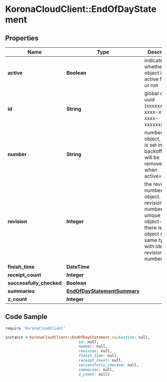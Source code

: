 # KoronaCloudClient::EndOfDayStatement

## Properties

Name | Type | Description | Notes
------------ | ------------- | ------------- | -------------
**active** | **Boolean** | indicates whether the object is active for use or not | [optional] [readonly] 
**id** | **String** | global object uuid (xxxxxxxx-xxxx-xxxx-xxxx-xxxxxxxxxxxx) | [optional] 
**number** | **String** | number of the object, like it is set in backoffice; will be removed when active&#x3D;false | [optional] 
**revision** | **Integer** | the revision number of the object. revision numbers are unique per object-type. there is is no object of the same type with identical revision numbers. | [optional] [readonly] 
**finish_time** | **DateTime** |  | [optional] 
**receipt_count** | **Integer** |  | [optional] 
**successfully_checked** | **Boolean** |  | [optional] 
**summaries** | [**EndOfDayStatementSummary**](EndOfDayStatementSummary.md) |  | [optional] 
**z_count** | **Integer** |  | [optional] 

## Code Sample

```ruby
require 'KoronaCloudClient'

instance = KoronaCloudClient::EndOfDayStatement.new(active: null,
                                 id: null,
                                 number: null,
                                 revision: null,
                                 finish_time: null,
                                 receipt_count: null,
                                 successfully_checked: null,
                                 summaries: null,
                                 z_count: null)
```


